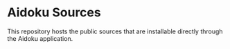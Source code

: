 # Aidoku Sources
This repository hosts the public sources that are installable directly through the Aidoku application.